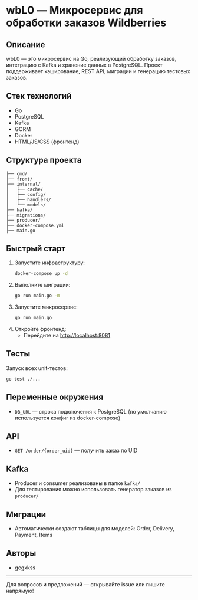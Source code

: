 # wbL0 — Микросервис для обработки заказов Wildberries

## Описание
wbL0 — это микросервис на Go, реализующий обработку заказов, интеграцию с Kafka и хранение данных в PostgreSQL. Проект поддерживает кэширование, REST API, миграции и генерацию тестовых заказов.

## Стек технологий
- Go
- PostgreSQL
- Kafka
- GORM
- Docker
- HTML/JS/CSS (фронтенд)

## Структура проекта
```
├── cmd/                
├── front/              
├── internal/
│   ├── cache/         
│   ├── config/        
│   ├── handlers/       
│   └── models/         
├── kafka/              
├── migrations/         
├── producer/           
├── docker-compose.yml  
├── main.go             
```

## Быстрый старт
1. Запустите инфраструктуру:
   ```sh
   docker-compose up -d
   ```
2. Выполните миграции:
   ```sh
   go run main.go -m
   ```
3. Запустите микросервис:
   ```sh
   go run main.go
   ```
4. Откройте фронтенд:
   - Перейдите на [http://localhost:8081](http://localhost:8081)

## Тесты
Запуск всех unit-тестов:
```sh
go test ./...
```

## Переменные окружения
- `DB_URL` — строка подключения к PostgreSQL (по умолчанию используется конфиг из docker-compose)

## API
- `GET /order/{order_uid}` — получить заказ по UID

## Kafka
- Producer и consumer реализованы в папке `kafka/`
- Для тестирования можно использовать генератор заказов из `producer/`

## Миграции
- Автоматически создают таблицы для моделей: Order, Delivery, Payment, Items

## Авторы
- gegxkss

---
Для вопросов и предложений — открывайте issue или пишите напрямую!
